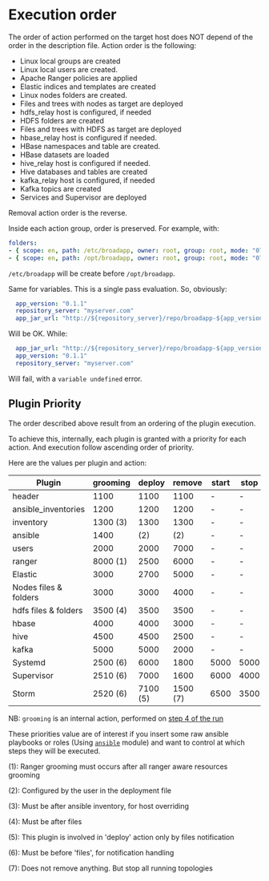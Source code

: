 # Execution order

The order of action performed on the target host does NOT depend of the order in the description file. Action order is the following:

* Linux local groups are created
* Linux local users are created.
* Apache Ranger policies are applied
* Elastic indices and templates are created 
* Linux nodes folders are created.
* Files and trees with nodes as target are deployed
* hdfs_relay host is configured, if needed
* HDFS folders are created
* Files and trees with HDFS as target are deployed
* hbase_relay host is configured if needed.
* HBase namespaces and table are created.
* HBase datasets are loaded
* hive_relay host is configured if needed.
* Hive databases and tables are created
* kafka_relay host is configured, if needed
* Kafka topics are created
* Services and Supervisor are deployed

Removal action order is the reverse.

Inside each action group, order is preserved. For example, with:

```yaml
folders:
- { scope: en, path: /etc/broadapp, owner: root, group: root, mode: "0755" }
- { scope: en, path: /opt/broadapp, owner: root, group: root, mode: "0755" }
```
`/etc/broadapp` will be create before `/opt/broadapp`.

Same for variables. This is a single pass evaluation. So, obviously:
```yaml
  app_version: "0.1.1"
  repository_server: "myserver.com"
  app_jar_url: "http://${repository_server}/repo/broadapp-${app_version}.jar"
```
Will be OK. While:
```yaml
  app_jar_url: "http://${repository_server}/repo/broadapp-${app_version}.jar"
  app_version: "0.1.1"
  repository_server: "myserver.com"
```
Will fail, with a `variable undefined` error.

## Plugin Priority

The order described above result from an ordering of the plugin execution. 

To achieve this, internally, each plugin is granted with a priority for each action. And execution follow ascending order of priority.

Here are the values per plugin and action:

|        Plugin       |   grooming |   deploy   | remove     |  start |  stop | status |
|---                  |     ---    |     ---    |   ---      |  ---   |  ---  |  ---   |
|header               |   1100     |   1100     |   1100     |    -   |   -   |   -    |
|ansible_inventories  |   1200     |   1200     |   1200     |    -   |   -   |   -    |
|inventory            |   1300 (3) |   1300     |   1300     |    -   |   -   |   -    |
|ansible              |   1400     |   (2)      |   (2)      |    -   |   -   |   -    |
|users                |   2000     |   2000     |   7000     |    -   |   -   |   -    |
|ranger               |   8000 (1) |   2500     |   6000     |    -   |   -   |   -    |
|Elastic              |   3000     |   2700     |   5000     |    -   |   -   |   -    |
|Nodes files & folders|   3000     |   3000     |   4000     |    -   |   -   |   -    |
|hdfs files & folders |   3500 (4) |   3500     |   3500     |    -   |   -   |   -    |
|hbase                |   4000     |   4000     |   3000     |    -   |   -   |   -    |
|hive                 |   4500     |   4500     |   2500     |    -   |   -   |   -    |
|kafka                |   5000     |   5000     |   2000     |    -   |   -   |   -    |
|Systemd              |   2500 (6) |   6000     |   1800     | 5000   | 5000  | 5000   |
|Supervisor           |   2510 (6) |   7000     |   1600     | 6000   | 4000  | 5000   |
|Storm                |   2520 (6) |   7100 (5) |   1500 (7) | 6500   | 3500  | 5000   |

NB: `grooming` is an internal action, performed on [step 4 of the run](./under_the_hood)

These priorities value are of interest if you insert some raw ansible playbooks or roles (Using [`ansible`](../plugins_reference/ansible/ansible_overview) module) and want to control at which steps they will be executed.

(1): Ranger grooming must occurs after all ranger aware resources grooming

(2): Configured by the user in the deployment file

(3): Must be after ansible inventory, for host overriding

(4): Must be after files

(5): This plugin is involved in 'deploy' action only by files notification

(6): Must be before 'files', for notification handling

(7): Does not remove anything. But stop all running topologies


